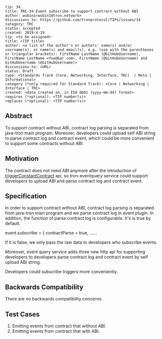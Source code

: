 ```
tip: 34
title: TRC-34 Event subscribe to support contract without ABI
author: wubin1<wubin1@tron.network> 
discussions to: https://github.com/tronprotocol/TIPs/issues/34
category: TRC
status: accepted
created: 2019-4-19
tip: <to be assigned>
title: <TIP title>
author: <a list of the author's or authors' name(s) and/or username(s), or name(s) and email(s), e.g. (use with the parentheses or triangular brackets): FirstName LastName (@GitHubUsername), FirstName LastName <foo@bar.com>, FirstName (@GitHubUsername) and GitHubUsername (@GitHubUsername)>
discussions-to: <URL>
status: Draft
type: <Standards Track (Core, Networking, Interface, TRC)  | Meta | Informational>
category (*only required for Standard Track): <Core | Networking | Interface | TRC>
created: <date created on, in ISO 8601 (yyyy-mm-dd) format>
requires (*optional): <TIP number(s)>
replaces (*optional): <TIP number(s)>
```

## Abstract
To support contract without ABI,  contract log parsing is separated from java-tron main program.
Moreover, developers could upload self ABI string to parse contract log and contract event,  which could be more convenient to support some contracts without ABI.

## Motivation

The contract does not need ABI anymore after the introduction of [triggerConstantContract](#31 ) api, so tron-eventquery service could support developers to upload ABI and parse contract log and contract event.

## Specification
In order to support contract without ABI, contract log parsing is separated from java-tron main program and we parse contract log in event plugin.
In addition,  the function of parse contract log is configurable. It's is true by default. 

event.subscribe = {
      contractParse = true,
    ......

If it is false, we only pass  the  raw data to developers who subscribe events.

Moreover, event query service adds three new http api for supporting developers to developers parse contract log and contract event by self upload ABI string.

Developers could subscribe triggers more conveniently.  

## Backwards Compatibility

There are no backwards compatibility concerns.

## Test Cases

1. Emitting events from contract that without ABI.
2. Emitting events from contract that with ABI.
